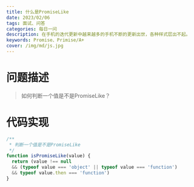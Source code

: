 ```yaml
---
title: 什么是PromiseLike
date: 2023/02/06
tags: 面试、问答
categories: 每日一问
description: 在手机的迭代更新中越来越多的手机不断的更新出世，各种样式层出不起。
keywords: Promise、Primise/A+
cover: /img/md/js.jpg
---
```


# 问题描述
>如何判断一个值是不是PromiseLike？

# 代码实现
```javascript
/**
 * 判断一个值是不是PromiseLike
 */
function isPromiseLike(value) {
  return (value !== null 
  && (typeof value === 'object' || typeof value === 'function') 
  && typeof value.then === 'function')
}
```
